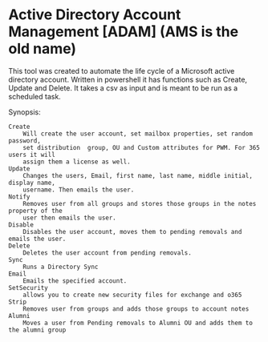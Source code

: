 # Active Directory Account Management [ADAM] (AMS is the old name)

This tool was created to automate the life cycle of a Microsoft active directory account.
Written in powershell it has functions such as Create, Update and Delete. It takes a csv
as input and is meant to be run as a scheduled task.

Synopsis:

	Create
		Will create the user account, set mailbox properties, set random password,
		set distribution  group, OU and Custom attributes for PWM. For 365 users it will
		assign them a license as well.
	Update
		Changes the users, Email, first name, last name, middle initial, display name,
		username. Then emails the user.
	Notify
		Removes user from all groups and stores those groups in the notes property of the
		user then emails the user.
	Disable
		Disables the user account, moves them to pending removals and emails the user.
	Delete
		Deletes the user account from pending removals.
	Sync
		Runs a Directory Sync
	Email
		Emails the specified account.
	SetSecurity
		allows you to create new security files for exchange and o365
	Strip
		Removes user from groups and adds those groups to account notes
	Alumni
		Moves a user from Pending removals to Alumni OU and adds them to the alumni group
